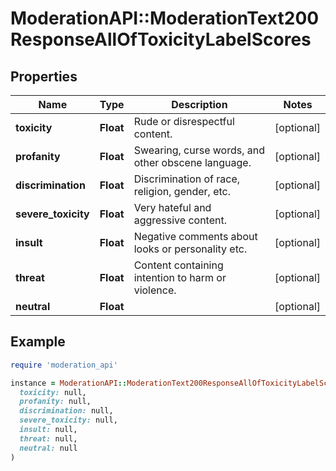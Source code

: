 # ModerationAPI::ModerationText200ResponseAllOfToxicityLabelScores

## Properties

| Name | Type | Description | Notes |
| ---- | ---- | ----------- | ----- |
| **toxicity** | **Float** | Rude or disrespectful content. | [optional] |
| **profanity** | **Float** | Swearing, curse words, and other obscene language. | [optional] |
| **discrimination** | **Float** | Discrimination of race, religion, gender, etc. | [optional] |
| **severe_toxicity** | **Float** | Very hateful and aggressive content. | [optional] |
| **insult** | **Float** | Negative comments about looks or personality etc. | [optional] |
| **threat** | **Float** | Content containing intention to harm or violence. | [optional] |
| **neutral** | **Float** |  | [optional] |

## Example

```ruby
require 'moderation_api'

instance = ModerationAPI::ModerationText200ResponseAllOfToxicityLabelScores.new(
  toxicity: null,
  profanity: null,
  discrimination: null,
  severe_toxicity: null,
  insult: null,
  threat: null,
  neutral: null
)
```

